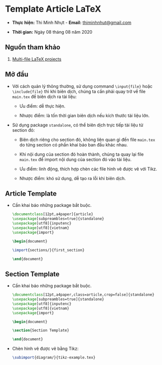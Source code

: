 # Template Article LaTeX

- **Thực hiện:** Thi Minh Nhựt - **Email:** <thiminhnhut@gmail.com>

- **Thời gian:** Ngày 08 tháng 08 năm 2020

## Nguồn tham khảo

1. [Multi-file LaTeX projects](https://www.overleaf.com/learn/latex/Multi-file_LaTeX_projects)

## Mở đầu

- Với cách quản lý thông thường, sử dụng command `\input{file}` hoặc `\include{file}` thì khi biên dịch, chúng ta cần phải quay trở về file `main.tex` để biên dịch ra tài liệu:

  - Ưu điểm: dễ thực hiện.

  - Nhược điểm: là tốn thời gian biên dịch nếu kích thước tài liệu lớn.

- Sử dụng package `standalone`, có thể biên dịch trực tiếp tài liệu từ section đó:

  - Biên dịch riêng cho section đó, không liên quan gì đến file `main.tex` do từng section có phần khai báo ban đầu khác nhau.

  - Khi nội dung của section đó hoàn thành, chúng ta quay lại file `main.tex` để import nội dung của section đó vào tài liệu.

  - Ưu điểm: linh động, thích hợp chèn các file hình vẽ được vẽ với Tikz.

  - Nhược điểm: khó sử dụng, dễ tạo ra lỗi khi biên dịch.

## Article Template

- Cần khai báo những package bắt buộc.

  ```tex
  \documentclass[12pt,a4paper]{article}
  \usepackage[subpreambles=true]{standalone}
  \usepackage[utf8]{inputenc}
  \usepackage[utf8]{vietnam}
  \usepackage{import}

  \begin{document}

  \import{sections/}{first_section}

  \end{document}
  ```

## Section Template

- Cần khai báo những package bắt buộc.

  ```tex
  \documentclass[12pt,a4paper,class=article,crop=false]{standalone}
  \usepackage[subpreambles=true]{standalone}
  \usepackage[utf8]{inputenc}
  \usepackage[utf8]{vietnam}
  \usepackage{import}

  \begin{document}

  \section{Section Template}

  \end{document}
  ```

- Chèn hình vẽ được vẽ bằng Tikz:

  ```tex
  \subimport{diagram/}{tikz-example.tex}
  ```
